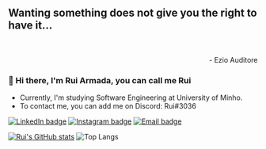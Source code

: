 <p align='center'>
	<h2>
    Wanting something does not give you the right to have it...
  </h2>
</p>
<br>
<p align='right'>
	- Ezio Auditore
</p>

### 👋 Hi there, I'm Rui Armada, you can call me Rui
- Currently, I'm studying Software Engineering at University of Minho.
- To contact me, you can add me on Discord: Rui#3036 

[![LinkedIn badge](https://img.shields.io/badge/-RuiArmada-blue?style=for-the-badge&logo=linkedin)](https://www.linkedin.com/in/rui-armada-46917b15b/)
[![Instagram badge](https://img.shields.io/badge/-@ruiarmada98-purple?style=for-the-badge&logo=Instagram&logoColor=white)](https://www.instagram.com/rui_armada98/)
[![Email badge](https://img.shields.io/badge/-ruifparmada-c71610?style=for-the-badge&logo=Gmail&logoColor=white)](mailto:ruifparmada@gmail.com)


[![Rui's GitHub stats](https://github-readme-stats.vercel.app/api?username=RuiArmada&count_private=true&&show_icons=true&theme=dracula)](https://github.com/anuraghazra/github-readme-stats) ![Top Langs](https://github-readme-stats.vercel.app/api/top-langs/?username=RuiArmada&layout=compact&theme=dracula)
